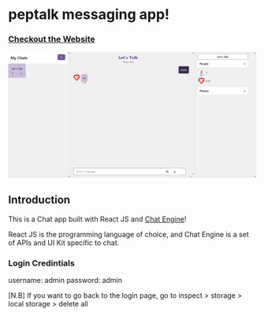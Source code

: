# peptalk messaging app!

### [Checkout the Website](https://peptalk.netlify.app/)

![Teams Build with Chat Engine](https://github.com/amfaymos/peptalk/blob/main/src/peptalk.png)

## Introduction

This is a Chat app built with React JS and [Chat Engine](https://chatengine.io)!

React JS is the programming language of choice, and Chat Engine is a set of APIs and UI Kit specific to chat.

### Login Credintials

username: admin
password: admin

[N.B] If you want to go back to the login page, go to inspect > storage > local storage > delete all


